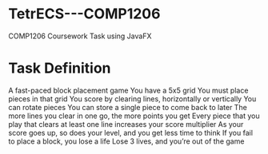 # TetrECS---COMP1206
COMP1206 Coursework Task using JavaFX

# Task Definition 
A fast-paced block placement game
You have a 5x5 grid
You must place pieces in that grid
You score by clearing lines, horizontally or vertically
You can rotate pieces
You can store a single piece to come back to later
The more lines you clear in one go, the more points you get
Every piece that you play that clears at least one line increases your score multiplier
As your score goes up, so does your level, and you get less time to think
If you fail to place a block, you lose a life
Lose 3 lives, and you’re out of the game

